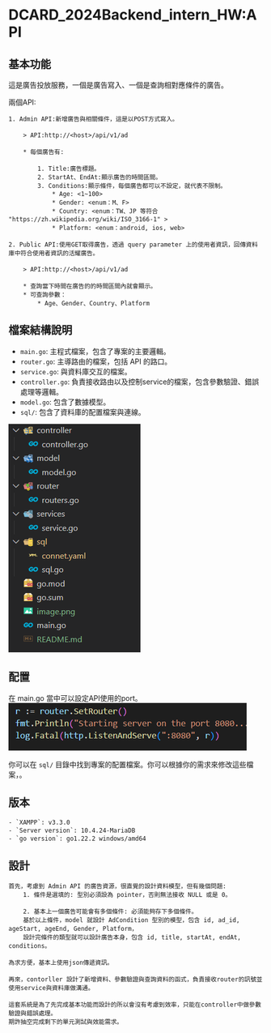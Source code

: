# DCARD_2024Backend_intern_HW:API

## 基本功能
這是廣告投放服務，一個是廣告寫入、一個是查詢相對應條件的廣告。

兩個API:
    
    1. Admin API:新增廣告與相關條件，這是以POST方式寫入。
        
        > API:http://<host>/api/v1/ad
        
        * 每個廣告有:

            1. Title:廣告標題。
            2. StartAt、EndAt:顯示廣告的時間區間。
            3. Conditions:顯示條件，每個廣告都可以不設定，就代表不限制。
                * Age: <1~100>
                * Gender: <enum：M、F>
                * Country: <enum：TW、JP 等符合 "https://zh.wikipedia.org/wiki/ISO_3166-1" >
                * Platform: <enum：android, ios, web>
    
    2. Public API:使用GET取得廣告，透過 query parameter 上的使用者資訊，回傳資料庫中符合使用者資訊的活耀廣告。

        > API:http://<host>/api/v1/ad

        * 查詢當下時間在廣告的的時間區間內就會顯示。
        * 可查詢參數：
            * Age、Gender、Country、Platform

## 檔案結構說明

- `main.go`: 主程式檔案，包含了專案的主要邏輯。
- `router.go`: 主導路由的檔案，包括 API 的路口。
- `service.go`: 與資料庫交互的檔案。
- `controller.go`: 負責接收路由以及控制service的檔案，包含參數驗證、錯誤處理等邏輯。
- `model.go`: 包含了數據模型。
- `sql/`: 包含了資料庫的配置檔案與連線。

![alt text](image-1.png)
## 配置
在 main.go 當中可以設定API使用的port。
![alt text](image.png)

你可以在 `sql/` 目錄中找到專案的配置檔案。你可以根據你的需求來修改這些檔案，。

## 版本
    - `XAMPP`: v3.3.0
    - `Server version`: 10.4.24-MariaDB
    - `go version`: go1.22.2 windows/amd64

## 設計
    首先，考慮到 Admin API 的廣告資源，很直覺的設計資料模型，但有幾個問題:
        1. 條件是選填的: 型別必須設為 pointer，否則無法接收 NULL 或是 0。

        2. 基本上一個廣告可能會有多個條件: 必須能夠存下多個條件。
        基於以上條件，model 就設計 AdCondition 型別的模型，包含 id, ad_id, ageStart, ageEnd, Gender, Platform，
        設計完條件的類型就可以設計廣告本身，包含 id, title, startAt, endAt, conditions。

    為求方便，基本上使用json傳遞資訊。

    再來，contorller 設計了新增資料、參數驗證與查詢資料的函式，負責接收router的訊號並使用service與資料庫做溝通。

    這套系統是為了先完成基本功能而設計的所以會沒有考慮到效率，只能在controller中做參數驗證與錯誤處理。
    期許抽空完成剩下的單元測試與效能需求。